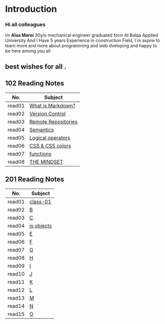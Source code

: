 # Introduction

### Hi all colleagues
im **Alaa Marei** 30y/o mechanical engineer graduated form Al Balqa Applied University And I Have 5 years Experience in construction Field, I`m aspire to learn more and more about programming and web dveloping and happy to be here among you all
## best wishes for all .



## 102 Reading Notes    
|No.               | Subject                        |       
|------------------|--------------------------------|            
|read01            |[What is Markdown?](read01.md)  |            
|read02            |[Version Control](read02.md)    |         
|read03            |[Remote Repositories](read03.md)|           
|read04            |[Semantics](read04.md)          |         
|read05            |[Logical operators](read05.md)  |          
|read06            |[CSS & CSS colors](read06.md)   |         
|read07            |[functions](read07.md)          |          
|read08            |[THE MINDSET](mindset.md)       |          


## 201 Reading Notes    
|No.                   | Subject                 |                                    
|----------------------|-------------------------|          
|read01                |[class-01](class-01.md)  |          
|read02                |[B](class-02.md)              |                   
|read03                |[C](class-03.md)              |                 
|read04                |[js objects](class-04.md)              |                   
|read05                |[E](class-05.md)              |                     
|read06                |[F](class-06.md)              |                        
|read07                |[G](class-07.md)              |                           
|read08                |[H](class-08.md)              |                               
|read09                |[I](class-09.md)              |                                
|read10                |[J](class-10.md)              |                  
|read11                |[K](class-11.md)              |                  
|read12                |[L](class-12.md)              |                   
|read13                |[M](class-13.md)              |                        
|read14                |[N](class-14.md)              |                        
|read15                |[O](class-15.md)              |









